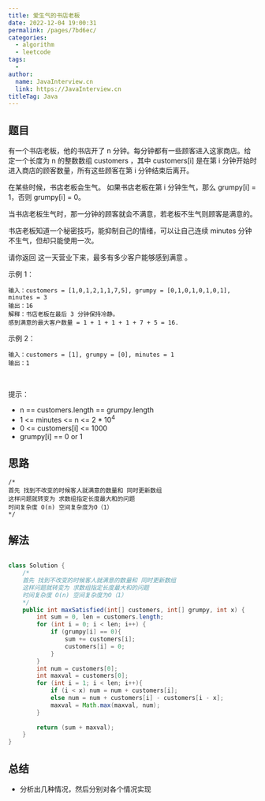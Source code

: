 ```yaml
---
title: 爱生气的书店老板
date: 2022-12-04 19:00:31
permalink: /pages/7bd6ec/
categories:
  - algorithm
  - leetcode
tags:
  - 
author: 
  name: JavaInterview.cn
  link: https://JavaInterview.cn
titleTag: Java
---
```



## 题目

有一个书店老板，他的书店开了 n 分钟。每分钟都有一些顾客进入这家商店。给定一个长度为 n 的整数数组 customers ，其中 customers[i] 是在第 i 分钟开始时进入商店的顾客数量，所有这些顾客在第 i 分钟结束后离开。

在某些时候，书店老板会生气。 如果书店老板在第 i 分钟生气，那么 grumpy[i] = 1，否则 grumpy[i] = 0。

当书店老板生气时，那一分钟的顾客就会不满意，若老板不生气则顾客是满意的。

书店老板知道一个秘密技巧，能抑制自己的情绪，可以让自己连续 minutes 分钟不生气，但却只能使用一次。

请你返回 这一天营业下来，最多有多少客户能够感到满意 。
 

示例 1：

    输入：customers = [1,0,1,2,1,1,7,5], grumpy = [0,1,0,1,0,1,0,1], minutes = 3
    输出：16
    解释：书店老板在最后 3 分钟保持冷静。
    感到满意的最大客户数量 = 1 + 1 + 1 + 1 + 7 + 5 = 16.
示例 2：

    输入：customers = [1], grumpy = [0], minutes = 1
    输出：1
 

提示：

- n == customers.length == grumpy.length
- 1 <= minutes <= n <= 2 * 10<sup>4</sup>
- 0 <= customers[i] <= 1000
- grumpy[i] == 0 or 1


## 思路

    /*
    首先 找到不改变的时候客人就满意的数量和 同时更新数组
    这样问题就转变为 求数组指定长度最大和的问题
    时间复杂度 O(n) 空间复杂度为O（1）
    */

## 解法
```java

class Solution {
    /*
    首先 找到不改变的时候客人就满意的数量和 同时更新数组
    这样问题就转变为 求数组指定长度最大和的问题
    时间复杂度 O(n) 空间复杂度为O（1）
    */
    public int maxSatisfied(int[] customers, int[] grumpy, int x) {
        int sum = 0, len = customers.length;
        for (int i = 0; i < len; i++) {
            if (grumpy[i] == 0){
                sum += customers[i];
                customers[i] = 0;
            } 
        }
        int num = customers[0];
        int maxval = customers[0];
        for (int i = 1; i < len; i++){
            if (i < x) num = num + customers[i];
            else num = num + customers[i] - customers[i - x];
            maxval = Math.max(maxval, num);
        }
        
        return (sum + maxval);
    }
}
```

## 总结

- 分析出几种情况，然后分别对各个情况实现 
